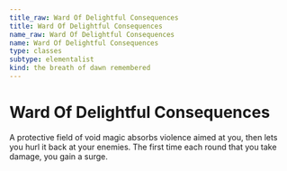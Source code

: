 ```yaml
---
title_raw: Ward Of Delightful Consequences
title: Ward Of Delightful Consequences
name_raw: Ward Of Delightful Consequences
name: Ward Of Delightful Consequences
type: classes
subtype: elementalist
kind: the breath of dawn remembered
---
```


# Ward Of Delightful Consequences

A protective field of void magic absorbs violence aimed at you, then lets you hurl it back at your enemies. The first time each round that you take damage, you gain a surge.
